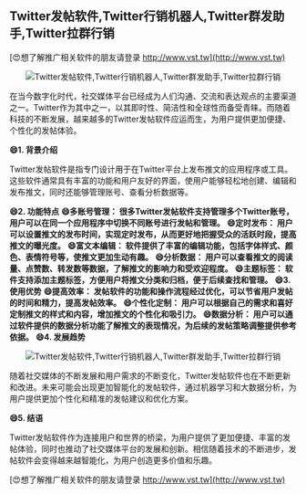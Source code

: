 ## **Twitter发帖软件,Twitter行销机器人,Twitter群发助手,Twitter拉群行销**

[😍想了解推广相关软件的朋友请登录 http://www.vst.tw](http://www.vst.tw)

 <center><img src="https://vst.tw/MP4/tuiguang/png/7.png" alt="Twitter发帖软件,Twitter行销机器人,Twitter群发助手,Twitter拉群行销"></center>

在当今数字化时代，社交媒体平台已经成为人们沟通、交流和表达观点的主要渠道之一。Twitter作为其中之一，以其即时性、简洁性和全球性而备受青睐。而随着科技的不断发展，越来越多的Twitter发帖软件应运而生，为用户提供更加便捷、个性化的发帖体验。

**😄1. 背景介绍**

Twitter发帖软件是指专门设计用于在Twitter平台上发布推文的应用程序或工具。这些软件通常具有丰富的功能和用户友好的界面，使用户能够轻松地创建、编辑和发布推文，同时还能够管理账号、查看分析数据等。

**😄2. 功能特点**
**😄多账号管理： 很多Twitter发帖软件支持管理多个Twitter账号，用户可以在同一个应用程序中切换不同账号进行发帖和管理。**
**😄定时发布： 用户可以设置推文的发布时间，实现定时发布，从而更好地把握受众的活跃时段，提高推文的曝光度。**
**😄富文本编辑： 软件提供了丰富的编辑功能，包括字体样式、颜色、表情符号等，使推文更加生动有趣。**
**😄分析数据： 用户可以查看推文的阅读量、点赞数、转发数等数据，了解推文的影响力和受欢迎程度。**
**😄主题标签： 软件支持添加主题标签，方便用户将推文分类和归档，便于后续查找和管理。**
**😄3. 使用优势**
**😄提高效率： 发帖软件的功能和操作流程经过优化，可以节省用户发帖的时间和精力，提高发帖效率。**
**😄个性化定制： 用户可以根据自己的需求和喜好定制推文的样式和内容，增加推文的个性化和吸引力。**
**😄数据分析： 用户可以通过软件提供的数据分析功能了解推文的表现情况，为后续的发帖策略调整提供参考依据。**
**😄4. 发展趋势**

 <center><img src="https://vst.tw/MP4/tuiguang/png/2.png" alt="Twitter发帖软件,Twitter行销机器人,Twitter群发助手,Twitter拉群行销"></center>

随着社交媒体的不断发展和用户需求的不断变化，Twitter发帖软件也在不断更新和改进。未来可能会出现更加智能化的发帖软件，通过机器学习和大数据分析，为用户提供更加个性化和精准的发帖建议和优化方案。

**😄5. 结语**

Twitter发帖软件作为连接用户和世界的桥梁，为用户提供了更加便捷、丰富的发帖体验，同时也推动了社交媒体平台的发展和创新。相信随着技术的不断进步，发帖软件会变得越来越智能化，为用户创造更多价值和乐趣。

[😍想了解推广相关软件的朋友请登录 http://www.vst.tw](http://www.vst.tw)



